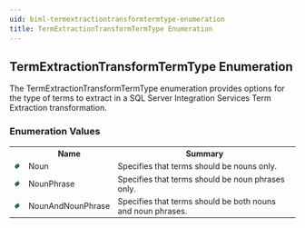 ```yaml
---
uid: biml-termextractiontransformtermtype-enumeration
title: TermExtractionTransformTermType Enumeration
---
```


## TermExtractionTransformTermType Enumeration

<div class="LanguageSummary"><div class ="SummaryItem">The TermExtractionTransformTermType enumeration provides options for the type of terms to extract in a SQL Server Integration Services Term Extraction transformation.</div></div>
<div class="EnumValueGroup">

### Enumeration Values

<table id="EnumValue" class="MemberList"><tbody><tr><th class="MemberTypeIconColumnHeader">&nbsp;</th><th class="MemberNameColumnHeader">Name</th><th class="MemberSummaryColumnHeader">Summary</th></tr><tr class="cd0"><td align="center" class="MemberTypeIcon"><img src="enumValue.png"></img></td><td class="MemberName">Noun</td><td class="MemberSummary"><div class ="SummaryItem">Specifies that terms should be nouns only.</div></td></tr><tr class="cd1"><td align="center" class="MemberTypeIcon"><img src="enumValue.png"></img></td><td class="MemberName">NounPhrase</td><td class="MemberSummary"><div class ="SummaryItem">Specifies that terms should be noun phrases only.</div></td></tr><tr class="cd0"><td align="center" class="MemberTypeIcon"><img src="enumValue.png"></img></td><td class="MemberName">NounAndNounPhrase</td><td class="MemberSummary"><div class ="SummaryItem">Specifies that terms should be both nouns and noun phrases.</div></td></tr></tbody></table>
</div>